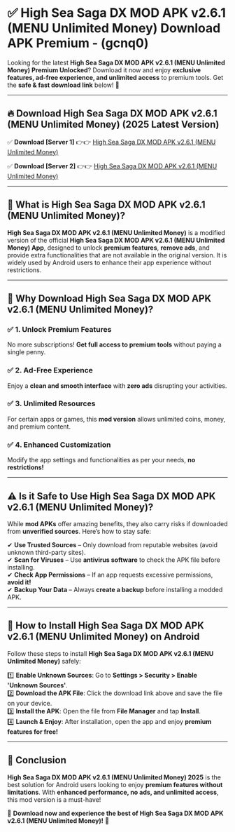 
# ✅ High Sea Saga DX MOD APK v2.6.1 (MENU Unlimited Money) Download APK Premium -  (gcnq0) 

Looking for the latest **High Sea Saga DX MOD APK v2.6.1 (MENU Unlimited Money) Premium Unlocked**? Download it now and enjoy **exclusive features, ad-free experience, and unlimited access** to premium tools. Get the **safe & fast download link** below! 🚀

---

## 🔥 Download High Sea Saga DX MOD APK v2.6.1 (MENU Unlimited Money) (2025 Latest Version)

✅ **Download [Server 1]** 👉👉 [High Sea Saga DX MOD APK v2.6.1 (MENU Unlimited Money) ](https://apkcomod.com?title=High_Sea_Saga_DX_MOD_APK_v2.6.1_(MENU_Unlimited_Money))  

✅ **Download [Server 2]** 👉👉 [High Sea Saga DX MOD APK v2.6.1 (MENU Unlimited Money) ](https://apkcomod.com?title=High_Sea_Saga_DX_MOD_APK_v2.6.1_(MENU_Unlimited_Money))  


---

## 📌 What is High Sea Saga DX MOD APK v2.6.1 (MENU Unlimited Money)?

**High Sea Saga DX MOD APK v2.6.1 (MENU Unlimited Money)** is a modified version of the official **High Sea Saga DX MOD APK v2.6.1 (MENU Unlimited Money) App**, designed to unlock **premium features**, **remove ads**, and provide extra functionalities that are not available in the original version. It is widely used by Android users to enhance their app experience without restrictions.

---

## 🌟 Why Download High Sea Saga DX MOD APK v2.6.1 (MENU Unlimited Money)?

### ✅ 1. Unlock Premium Features
No more subscriptions! **Get full access to premium tools** without paying a single penny.

### ✅ 2. Ad-Free Experience
Enjoy a **clean and smooth interface** with **zero ads** disrupting your activities.

### ✅ 3. Unlimited Resources
For certain apps or games, this **mod version** allows unlimited coins, money, and premium content.

### ✅ 4. Enhanced Customization
Modify the app settings and functionalities as per your needs, **no restrictions!**

---

## ⚠️ Is it Safe to Use High Sea Saga DX MOD APK v2.6.1 (MENU Unlimited Money)?

While **mod APKs** offer amazing benefits, they also carry risks if downloaded from **unverified sources**. Here’s how to stay safe:

✔ **Use Trusted Sources** – Only download from reputable websites (avoid unknown third-party sites).  
✔ **Scan for Viruses** – Use **antivirus software** to check the APK file before installing.  
✔ **Check App Permissions** – If an app requests excessive permissions, **avoid it!**  
✔ **Backup Your Data** – Always **create a backup** before installing a modded APK.

---

## 📲 How to Install High Sea Saga DX MOD APK v2.6.1 (MENU Unlimited Money) on Android

Follow these steps to install **High Sea Saga DX MOD APK v2.6.1 (MENU Unlimited Money)** safely:

1️⃣ **Enable Unknown Sources**: Go to **Settings > Security > Enable 'Unknown Sources'**.  
2️⃣ **Download the APK File**: Click the download link above and save the file on your device.  
3️⃣ **Install the APK**: Open the file from **File Manager** and tap **Install**.  
4️⃣ **Launch & Enjoy**: After installation, open the app and enjoy **premium features for free!**

---

## 🚀 Conclusion

**High Sea Saga DX MOD APK v2.6.1 (MENU Unlimited Money) 2025** is the best solution for Android users looking to enjoy **premium features without limitations**. With **enhanced performance, no ads, and unlimited access**, this mod version is a must-have!

🔻 **Download now and experience the best of High Sea Saga DX MOD APK v2.6.1 (MENU Unlimited Money)!** 🔻

